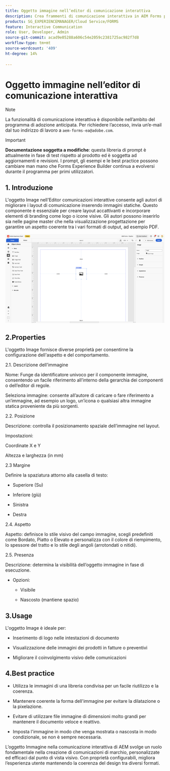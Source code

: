 ```yaml
---
title: Oggetto immagine nell’editor di comunicazione interattiva
description: Crea frammenti di comunicazione interattiva in AEM Forms per consentire agli autori di migliorare i layout di comunicazione inserendo immagini statiche.
products: SG_EXPERIENCEMANAGER/Cloud Service/FORMS
feature: Interactive Communication
role: User, Developer, Admin
source-git-commit: acad9e05288a606c54e2059c2381725ac982f7d8
workflow-type: tm+mt
source-wordcount: '409'
ht-degree: 14%

---
```



# Oggetto immagine nell’editor di comunicazione interattiva

>[!NOTE]
>
> La funzionalità di comunicazione interattiva è disponibile nell’ambito del programma di adozione anticipata. Per richiedere l’accesso, invia un’e-mail dal tuo indirizzo di lavoro a `aem-forms-ea@adobe.com`.

>[!IMPORTANT]
>
> **Documentazione soggetta a modifiche**: questa libreria di prompt è attualmente in fase di test rispetto al prodotto ed è soggetta ad aggiornamenti e revisioni. I prompt, gli esempi e le best practice possono cambiare man mano che Forms Experience Builder continua a evolversi durante il programma per primi utilizzatori.

## &#x200B;1. Introduzione

L&#39;oggetto Image nell&#39;Editor comunicazioni interattive consente agli autori di migliorare i layout di comunicazione inserendo immagini statiche. Questo componente è essenziale per creare layout accattivanti e incorporare elementi di branding come logo o icone visive. Gli autori possono inserirlo sia nelle pagine master che nella visualizzazione progettazione per garantire un aspetto coerente tra i vari formati di output, ad esempio PDF.

![Trova documento IC](/help/forms/interactive-communication/assets/image.png)

## 2.Properties

L&#39;oggetto Image fornisce diverse proprietà per consentirne la configurazione dell&#39;aspetto e del comportamento.

2.1. Descrizione dell’immagine

Nome:
Funge da identificatore univoco per il componente immagine, consentendo un facile riferimento all’interno della gerarchia dei componenti o dell’editor di regole.

Seleziona immagine: consente all’autore di caricare o fare riferimento a un’immagine, ad esempio un logo, un’icona o qualsiasi altra immagine statica proveniente da più sorgenti.


2.2. Posizione

Descrizione: controlla il posizionamento spaziale dell’immagine nel layout.

Impostazioni:

Coordinate X e Y

Altezza e larghezza (in mm)

2.3 Margine

Definire la spaziatura attorno alla casella di testo:

- Superiore (Su)

- Inferiore (giù)

- Sinistra

- Destra

2.4. Aspetto

Aspetto: definisce lo stile visivo del campo immagine, scegli predefiniti come Bordato, Piatto o Elevato e personalizza con il colore di riempimento, lo spessore del tratto e lo stile degli angoli (arrotondati o nitidi).

2.5. Presenza

Descrizione: determina la visibilità dell’oggetto immagine in fase di esecuzione.

- Opzioni:

   - Visibile

   - Nascosto (mantiene spazio)

## 3.Usage

L&#39;oggetto Image è ideale per:

- Inserimento di logo nelle intestazioni di documento

- Visualizzazione delle immagini dei prodotti in fatture o preventivi

- Migliorare il coinvolgimento visivo delle comunicazioni

## 4.Best practice

- Utilizza le immagini di una libreria condivisa per un facile riutilizzo e la coerenza.

- Mantenere coerente la forma dell&#39;immagine per evitare la dilatazione o la pixelazione.

- Evitare di utilizzare file immagine di dimensioni molto grandi per mantenere il documento veloce e reattivo.

- Imposta l&#39;immagine in modo che venga mostrata o nascosta in modo condizionale, se non è sempre necessaria.

L’oggetto Immagine nella comunicazione interattiva di AEM svolge un ruolo fondamentale nella creazione di comunicazioni di marchio, personalizzate ed efficaci dal punto di vista visivo. Con proprietà configurabili, migliora l’esperienza utente mantenendo la coerenza del design tra diversi formati.
